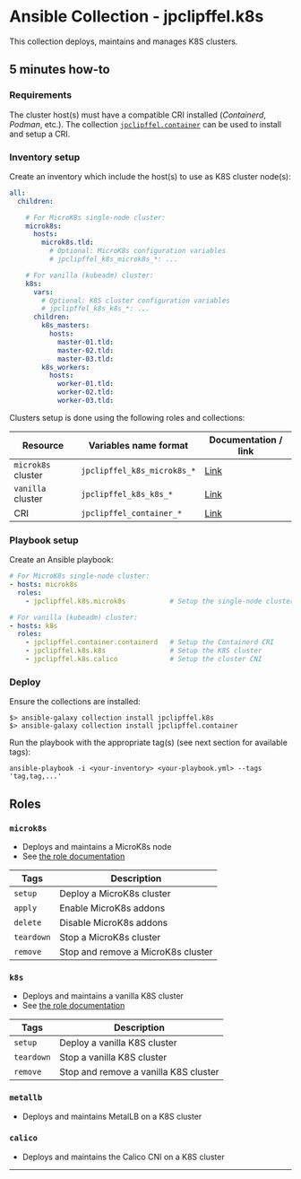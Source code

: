 # Ansible Collection - jpclipffel.k8s

This collection deploys, maintains and manages K8S clusters.

## 5 minutes how-to

### Requirements

The cluster host(s) must have a compatible CRI installed (_Containerd_, _Podman_, etc.).
The collection [`jpclipffel.container`][jpclipffel.container]
can be used to install and setup a CRI.

### Inventory setup

Create an inventory which include the host(s) to use as K8S cluster node(s):

```yaml
all:
  children:

    # For MicroK8s single-node cluster:
    microk8s:
      hosts:
        microk8s.tld:
          # Optional: MicroK8s configuration variables
          # jpclipffel_k8s_microk8s_*: ...

    # For vanilla (kubeadm) cluster:
    k8s:
      vars:
        # Optional: K8S cluster configuration variables
        # jpclipffel_k8s_k8s_*: ...
      children:
        k8s_masters:
          hosts:
            master-01.tld:
            master-02.tld:
            master-03.tld:
        k8s_workers:
          hosts:
            worker-01.tld:
            worker-02.tld:
            worker-03.tld:
```

Clusters setup is done using the following roles and collections:

| Resource           | Variables name format       | Documentation / link             |
|--------------------|-----------------------------|----------------------------------|
| `microk8s` cluster | `jpclipffel_k8s_microk8s_*` | [Link](roles/microk8s/README.md) |
| `vanilla` cluster  | `jpclipffel_k8s_k8s_*`      | [Link](roles/k8s/README.md)      |
| CRI                | `jpclipffel_container_*`    | [Link][jpclipffel.container]     |

### Playbook setup

Create an Ansible playbook:

```yaml
# For MicroK8s single-node cluster:
- hosts: microk8s
  roles:
    - jpclipffel.k8s.microk8s           # Setup the single-node cluster

# For vanilla (kubeadm) cluster:
- hosts: k8s
  roles:
    - jpclipffel.container.containerd   # Setup the Containerd CRI
    - jpclipffel.k8s.k8s                # Setup the K8S cluster
    - jpclipffel.k8s.calico             # Setup the cluster CNI
```

### Deploy

Ensure the collections are installed:

```shell
$> ansible-galaxy collection install jpclipffel.k8s
$> ansible-galaxy collection install jpclipffel.container
```

Run the playbook with the appropriate tag(s) (see next section for available tags):

```shell
ansible-playbook -i <your-inventory> <your-playbook.yml> --tags 'tag,tag,...'
```

## Roles

### `microk8s`

* Deploys and maintains a MicroK8s node
* See [the role documentation](roles/microk8s/README.md)

| Tags       | Description                        |
|------------|------------------------------------|
| `setup`    | Deploy a MicroK8s cluster          |
| `apply`    | Enable MicroK8s addons             |
| `delete`   | Disable MicroK8s addons            |
| `teardown` | Stop a MicroK8s cluster            |
| `remove`   | Stop and remove a MicroK8s cluster |

### `k8s`

* Deploys and maintains a vanilla K8S cluster
* See [the role documentation](roles/k8s/README.md)

| Tags       | Description                           |
|------------|---------------------------------------|
| `setup`    | Deploy a vanilla K8S cluster          |
| `teardown` | Stop a vanilla K8S cluster            |
| `remove`   | Stop and remove a vanilla K8S cluster |

### `metallb`

* Deploys and maintains MetalLB on a K8S cluster

### `calico`

* Deploys and maintains the Calico CNI on a K8S cluster

---

[jpclipffel.container]: https://github.com/jpclipffel/ansible_collection.container
